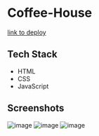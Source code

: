 #               Coffee-House
[link to deploy](https://rolling-scopes-school.github.io/valeriyl01-JSFE2023Q4/coffee-house/pages/home/)
## Tech Stack
* HTML
* CSS
* JavaScript
## Screenshots
![image](https://github.com/ValeriyL01/coffee-house/assets/107634274/3418c603-a45d-4378-a495-5b8c9a1ef77b)
![image](https://github.com/ValeriyL01/coffee-house/assets/107634274/8d5f7839-81a1-45d4-9b9d-c80b24e0e63b)
![image](https://github.com/ValeriyL01/coffee-house/assets/107634274/40fcc595-1683-4349-a7b8-cbabcf317b40)



